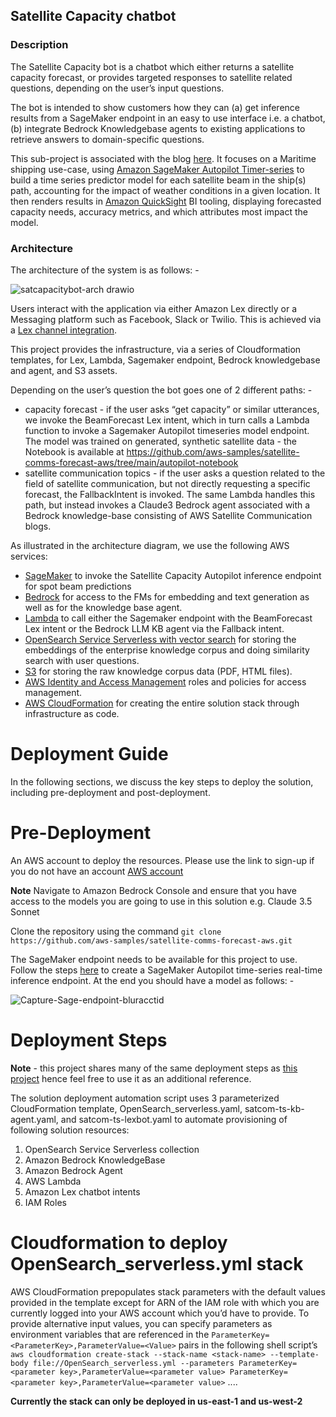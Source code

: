 ## Satellite Capacity chatbot

### Description
The Satellite Capacity bot is a chatbot which either returns a satellite capacity forecast, or provides targeted responses 
to satellite related questions, depending on the user’s input questions. 

The bot is intended to show customers how they can (a) get inference results from a SageMaker endpoint in an
easy to use interface i.e. a chatbot, (b) integrate Bedrock Knowledgebase agents to existing applications to 
retrieve answers to domain-specific questions. 

This sub-project is associated with the blog [here](https://aws.amazon.com/blogs/publicsector/maximizing-satellite-communications-usage-with-amazon-forecast/).
It focuses on a Maritime shipping use-case, 
using [Amazon SageMaker Autopilot Timer-series](https://docs.aws.amazon.com/sagemaker/latest/dg/timeseries-forecasting-deploy-models.html) to build 
a time series predictor model for each satellite beam in the ship(s) path, accounting for the impact of weather
conditions in a given location. It then renders results in [Amazon QuickSight](https://aws.amazon.com/quicksight/) BI tooling, displaying
forecasted capacity needs, accuracy metrics, and which attributes most impact the model.

### Architecture
The architecture of the system is as follows: -

![satcapacitybot-arch drawio](https://github.com/user-attachments/assets/273e9557-edf1-4414-8bc3-fe864691d077)

Users interact with the application via either Amazon Lex directly or a Messaging platform such as Facebook, Slack or Twilio. This is achieved
via a [Lex channel integration](https://docs.aws.amazon.com/lexv2/latest/dg/deploying-messaging-platform.html).

This project provides the infrastructure, via a series of Cloudformation templates, for Lex, Lambda, Sagemaker endpoint, 
Bedrock knowledgebase and agent, and S3 assets. 

Depending on the user’s question the bot goes one of 2 different paths: -
* capacity forecast - if the user asks “get capacity” or similar utterances, we invoke the BeamForecast Lex intent, which in turn calls a Lambda function to invoke a Sagemaker Autopilot timeseries model endpoint. The model was trained on generated, synthetic satellite data - the Notebook is available at https://github.com/aws-samples/satellite-comms-forecast-aws/tree/main/autopilot-notebook 
* satellite communication topics - if the user asks a question related to the field of satellite communication, but not directly requesting a specific forecast, the FallbackIntent is invoked. The same Lambda handles this path, but instead invokes a Claude3 Bedrock agent associated with a Bedrock knowledge-base consisting of AWS Satellite Communication blogs. 

As illustrated in the architecture diagram, we use the following AWS services:

- [SageMaker](https://aws.amazon.com/sagemaker/) to invoke the Satellite Capacity Autopilot inference endpoint for spot beam predictions
- [Bedrock](https://aws.amazon.com/bedrock/) for access to the FMs for
  embedding and text generation as well as for the knowledge base agent.
- [Lambda](https://aws.amazon.com/lambda/) to call either the Sagemaker endpoint with the BeamForecast Lex intent or the Bedrock LLM KB agent via the Fallback intent.
- [OpenSearch Service Serverless with vector
  search](https://aws.amazon.com/opensearch-service/serverless-vector-engine/)
  for storing the embeddings of the enterprise knowledge corpus and
  doing similarity search with user questions.
- [S3](https://aws.amazon.com/pm/serv-s3/) for storing the raw knowledge
  corpus data (PDF, HTML files).
- [AWS Identity and Access Management](https://aws.amazon.com/iam/)
  roles and policies for access management.
- [AWS CloudFormation](https://aws.amazon.com/cloudformation/) for
  creating the entire solution stack through infrastructure as code.


# Deployment Guide 

In the following sections, we discuss the key steps to deploy the solution, including pre-deployment and post-deployment.

# Pre-Deployment
An AWS account to deploy the resources. Please use the link to sign-up if you do not have an account [AWS
account](https://signin.aws.amazon.com/signin?redirect_uri=https%3A%2F%2Fportal.aws.amazon.com%2Fbilling%2Fsignup%2Fresume&client_id=signup)

**Note** Navigate to Amazon Bedrock Console and ensure that you have access to the models you are going to use in this solution e.g. Claude 3.5 Sonnet

Clone the repository using the command 
`git clone https://github.com/aws-samples/satellite-comms-forecast-aws.git`

The SageMaker endpoint needs to be available for this project to use. Follow the steps 
[here](https://github.com/aws-samples/satellite-comms-forecast-aws/tree/main/autopilot-notebook) to 
create a SageMaker Autopilot time-series real-time inference endpoint. At the end you should have a model as follows: -

![Capture-Sage-endpoint-bluracctid](https://github.com/user-attachments/assets/86e68bda-f557-45c4-9ce3-f2f3c349e111)


# Deployment Steps
**Note** - this project shares many of the same deployment steps as [this project](https://github.com/aws-samples/amazon-bedrock-rag-knowledgebases-agents-cloudformation) hence
feel free to use it as an additional reference.

The solution deployment automation script uses 3 parameterized CloudFormation template, OpenSearch_serverless.yaml, satcom-ts-kb-agent.yaml, and satcom-ts-lexbot.yaml to automate provisioning of following solution resources:
 
 1. OpenSearch Service Serverless collection
 2. Amazon Bedrock KnowledgeBase
 3. Amazon Bedrock Agent
 4. AWS Lambda 
 5. Amazon Lex chatbot intents
 6. IAM Roles


# Cloudformation to deploy OpenSearch_serverless.yml stack
AWS CloudFormation prepopulates stack parameters with the default values provided in the template except for ARN of the IAM role with which you are
currently logged into your AWS account which you’d have to provide. To provide alternative input values, you can specify parameters as environment variables that are referenced in the `ParameterKey=<ParameterKey>,ParameterValue=<Value>` pairs in the following shell script’s `aws cloudformation create-stack --stack-name <stack-name> --template-body file://OpenSearch_serverless.yml --parameters ParameterKey=<parameter key>,ParameterValue=<parameter value> ParameterKey=<parameter key>,ParameterValue=<parameter value>` ....



**Currently the stack can only be deployed in us-east-1 and us-west-2**
